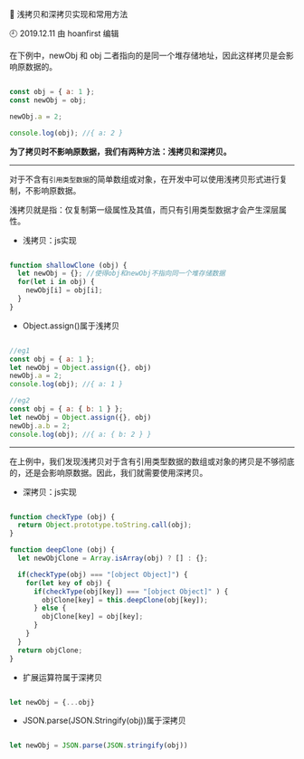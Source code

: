 🐾 浅拷贝和深拷贝实现和常用方法

🕘 2019.12.11 由 hoanfirst 编辑


在下例中，newObj 和 obj 二者指向的是同一个堆存储地址，因此这样拷贝是会影响原数据的。

```javascript

const obj = { a: 1 };
const newObj = obj;

newObj.a = 2;

console.log(obj); //{ a: 2 }

```

**为了拷贝时不影响原数据，我们有两种方法：浅拷贝和深拷贝。**

---

对于不含有`引用类型数据`的简单数组或对象，在开发中可以使用浅拷贝形式进行复制，不影响原数据。

浅拷贝就是指：仅复制第一级属性及其值，而只有引用类型数据才会产生深层属性。

- 浅拷贝：js实现

```javascript

function shallowClone (obj) {
  let newObj = {}; //使得obj和newObj不指向同一个堆存储数据
  for(let i in obj) {
    newObj[i] = obj[i];
  }
}

```

- Object.assign()属于浅拷贝

```javascript

//eg1
const obj = { a: 1 }; 
let newObj = Object.assign({}, obj)
newObj.a = 2;
console.log(obj); //{ a: 1 } 

//eg2
const obj = { a: { b: 1 } }; 
let newObj = Object.assign({}, obj)
newObj.a.b = 2;
console.log(obj); //{ a: { b: 2 } }

```


---


在上例中，我们发现浅拷贝对于含有引用类型数据的数组或对象的拷贝是不够彻底的，还是会影响原数据。因此，我们就需要使用深拷贝。

- 深拷贝：js实现

```javascript

function checkType (obj) {
  return Object.prototype.toString.call(obj);
}

function deepClone (obj) {
  let newObjClone = Array.isArray(obj) ? [] : {};

  if(checkType(obj) === "[object Object]") {
    for(let key of obj) {
      if(checkType(obj[key]) === "[object Object]" ) {
        objClone[key] = this.deepClone(obj[key]);
      } else {
        objClone[key] = obj[key];
      }
    }
  }
  return objClone; 
}

```

- 扩展运算符属于深拷贝

```javascript

let newObj = {...obj} 

```

- JSON.parse(JSON.Stringify(obj))属于深拷贝

```javascript

let newObj = JSON.parse(JSON.stringify(obj))

```
